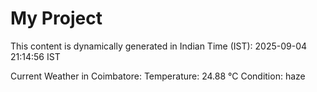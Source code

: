 # My Project

This content is dynamically generated in Indian Time (IST): 2025-09-04 21:14:56 IST


Current Weather in Coimbatore:
Temperature: 24.88 °C
Condition: haze
